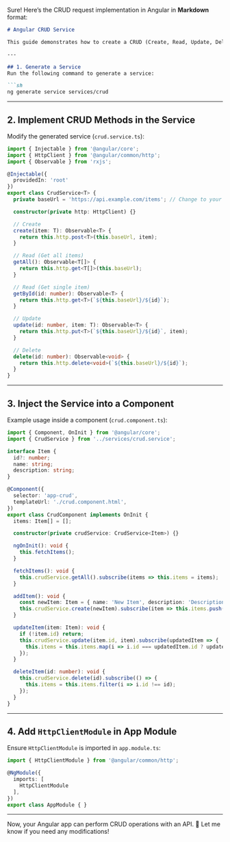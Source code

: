Sure! Here’s the CRUD request implementation in Angular in **Markdown** format:

```markdown
# Angular CRUD Service

This guide demonstrates how to create a CRUD (Create, Read, Update, Delete) request in Angular using `HttpClient`.

---

## 1. Generate a Service
Run the following command to generate a service:

```sh
ng generate service services/crud
```

---

## 2. Implement CRUD Methods in the Service
Modify the generated service (`crud.service.ts`):

```ts
import { Injectable } from '@angular/core';
import { HttpClient } from '@angular/common/http';
import { Observable } from 'rxjs';

@Injectable({
  providedIn: 'root'
})
export class CrudService<T> {
  private baseUrl = 'https://api.example.com/items'; // Change to your API endpoint

  constructor(private http: HttpClient) {}

  // Create
  create(item: T): Observable<T> {
    return this.http.post<T>(this.baseUrl, item);
  }

  // Read (Get all items)
  getAll(): Observable<T[]> {
    return this.http.get<T[]>(this.baseUrl);
  }

  // Read (Get single item)
  getById(id: number): Observable<T> {
    return this.http.get<T>(`${this.baseUrl}/${id}`);
  }

  // Update
  update(id: number, item: T): Observable<T> {
    return this.http.put<T>(`${this.baseUrl}/${id}`, item);
  }

  // Delete
  delete(id: number): Observable<void> {
    return this.http.delete<void>(`${this.baseUrl}/${id}`);
  }
}
```

---

## 3. Inject the Service into a Component
Example usage inside a component (`crud.component.ts`):

```ts
import { Component, OnInit } from '@angular/core';
import { CrudService } from '../services/crud.service';

interface Item {
  id?: number;
  name: string;
  description: string;
}

@Component({
  selector: 'app-crud',
  templateUrl: './crud.component.html',
})
export class CrudComponent implements OnInit {
  items: Item[] = [];

  constructor(private crudService: CrudService<Item>) {}

  ngOnInit(): void {
    this.fetchItems();
  }

  fetchItems(): void {
    this.crudService.getAll().subscribe(items => this.items = items);
  }

  addItem(): void {
    const newItem: Item = { name: 'New Item', description: 'Description' };
    this.crudService.create(newItem).subscribe(item => this.items.push(item));
  }

  updateItem(item: Item): void {
    if (!item.id) return;
    this.crudService.update(item.id, item).subscribe(updatedItem => {
      this.items = this.items.map(i => i.id === updatedItem.id ? updatedItem : i);
    });
  }

  deleteItem(id: number): void {
    this.crudService.delete(id).subscribe(() => {
      this.items = this.items.filter(i => i.id !== id);
    });
  }
}
```

---

## 4. Add `HttpClientModule` in App Module
Ensure `HttpClientModule` is imported in `app.module.ts`:

```ts
import { HttpClientModule } from '@angular/common/http';

@NgModule({
  imports: [
    HttpClientModule
  ],
})
export class AppModule { }
```

---

Now, your Angular app can perform CRUD operations with an API. 🚀 Let me know if you need any modifications!
```